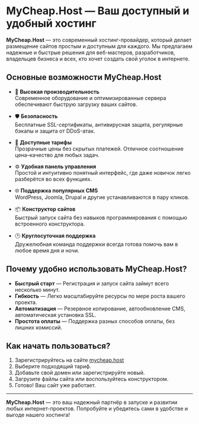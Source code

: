 # MyCheap.Host — Ваш доступный и удобный хостинг

**MyCheap.Host** — это современный хостинг-провайдер, который делает размещение сайтов простым и доступным для каждого. Мы предлагаем надежные и быстрые решения для веб-мастеров, разработчиков, владельцев бизнеса и всех, кто хочет создать свой уголок в интернете.

## Основные возможности MyCheap.Host

- 🚀 **Высокая производительность**  
  Современное оборудование и оптимизированные сервера обеспечивают быструю загрузку ваших сайтов.

- 🛡️ **Безопасность**  
  Бесплатные SSL-сертификаты, антивирусная защита, регулярные бэкапы и защита от DDoS-атак.

- 💸 **Доступные тарифы**  
  Прозрачные цены без скрытых платежей. Отличное соотношение цена–качество для любых задач.

- ⚙️ **Удобная панель управления**  
  Простой и интуитивно понятный интерфейс, где даже новичок легко разберётся во всех функциях.

- 🌐 **Поддержка популярных CMS**  
  WordPress, Joomla, Drupal и другие устанавливаются в пару кликов.

- 📦 **Конструктор сайтов**  
  Быстрый запуск сайта без навыков программирования с помощью встроенного конструктора.

- 🕑 **Круглосуточная поддержка**  
  Дружелюбная команда поддержки всегда готова помочь вам в любое время дня и ночи.

## Почему удобно использовать MyCheap.Host?

- **Быстрый старт** — Регистрация и запуск сайта займут всего несколько минут.
- **Гибкость** — Легко масштабируйте ресурсы по мере роста вашего проекта.
- **Автоматизация** — Резервное копирование, автообновление CMS, автоматическая установка SSL.
- **Простота оплаты** — Поддержка разных способов оплаты, без лишних комиссий.

## Как начать пользоваться?

1. Зарегистрируйтесь на сайте [mycheap.host](https://mycheap.host)
2. Выберите подходящий тариф.
3. Добавьте свой домен или зарегистрируйте новый.
4. Загрузите файлы сайта или воспользуйтесь конструктором.
5. Готово! Ваш сайт уже работает.

---

**MyCheap.Host** — это ваш надежный партнёр в запуске и развитии любых интернет-проектов. Попробуйте и убедитесь сами в удобстве и выгоде нашего хостинга!


